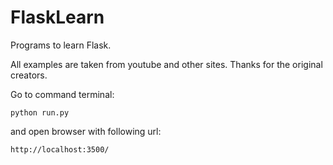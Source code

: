 # FlaskLearn
Programs to learn Flask.

All examples are taken from youtube and other sites. Thanks for the original creators.

Go to command terminal:

```
python run.py
```

and open browser with following url:
```
http://localhost:3500/
```
